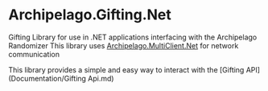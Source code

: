 # Archipelago.Gifting.Net
Gifting Library for use in .NET applications interfacing with the Archipelago Randomizer
This library uses [Archipelago.MultiClient.Net](https://github.com/ArchipelagoMW/Archipelago.MultiClient.Net/tree/main) for network communication

This library provides a simple and easy way to interact with the [Gifting API](Documentation/Gifting Api.md)